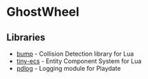 # GhostWheel

## Libraries
* [bump](https://github.com/kikito/bump.lua) - Collision Detection library for Lua
* [tiny-ecs](https://github.com/bakpakin/tiny-ecs/tree/demo-commandokibbles) - Entity Component System for Lua
* [pdlog](https://github.com/edzillion/pd-log.lua) - Logging module for Playdate
